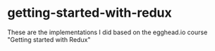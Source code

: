 # getting-started-with-redux
These are the implementations I did based on the egghead.io course "Getting started with Redux"
